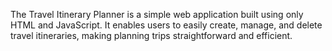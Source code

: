 The Travel Itinerary Planner is a simple web application built using only HTML and JavaScript. It enables users to easily create, manage, and delete travel itineraries, making planning trips straightforward and efficient.
